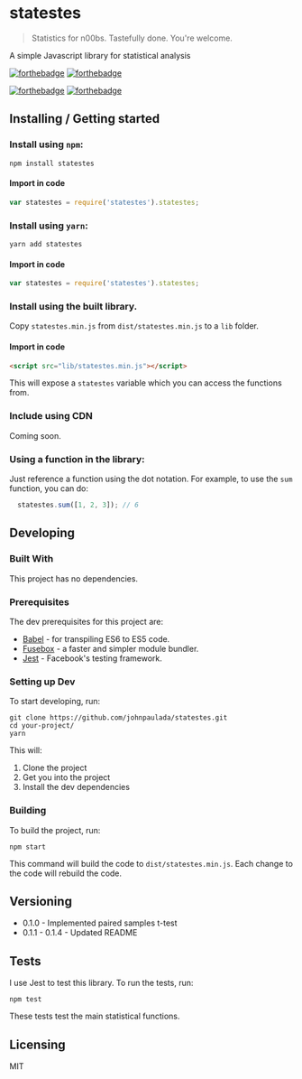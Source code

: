 # statestes
> Statistics for n00bs. Tastefully done. You're welcome.

A simple Javascript library for statistical analysis

[![forthebadge](http://forthebadge.com/images/badges/powered-by-electricity.svg)](http://forthebadge.com)
[![forthebadge](http://forthebadge.com/images/badges/gluten-free.svg)](http://forthebadge.com)

[![forthebadge](http://forthebadge.com/images/badges/uses-js.svg)](http://forthebadge.com)
[![forthebadge](http://forthebadge.com/images/badges/built-with-resentment.svg)](http://forthebadge.com)

## Installing / Getting started

### Install using `npm`:

```shell
npm install statestes
```

#### Import in code

```javascript
var statestes = require('statestes').statestes;
```

### Install using `yarn`:

```shell
yarn add statestes
```

#### Import in code

```javascript
var statestes = require('statestes').statestes;
```

### Install using the built library.

Copy `statestes.min.js` from `dist/statestes.min.js` to a `lib` folder.

#### Import in code
```html
<script src="lib/statestes.min.js"></script>
```

This will expose a `statestes` variable which you can access the functions from.

### Include using CDN

Coming soon.

### Using a function in the library:

Just reference a function using the dot notation.
For example, to use the `sum` function, you can do:

```javascript
  statestes.sum([1, 2, 3]); // 6
```

## Developing

### Built With
This project has no dependencies.

### Prerequisites
The dev prerequisites for this project are:

- [Babel](https://babeljs.io/) - for transpiling ES6 to ES5 code.
- [Fusebox](http://fuse-box.org/) - a faster and simpler module bundler.
- [Jest](https://facebook.github.io/jest/) - Facebook's testing framework.

### Setting up Dev

To start developing, run:

```shell
git clone https://github.com/johnpaulada/statestes.git
cd your-project/
yarn
```

This will:
1. Clone the project
2. Get you into the project
3. Install the dev dependencies

### Building

To build the project, run:

```shell
npm start
```

This command will build the code to `dist/statestes.min.js`.
Each change to the code will rebuild the code.

## Versioning

- 0.1.0 - Implemented paired samples t-test
- 0.1.1 - 0.1.4 - Updated README

## Tests

I use Jest to test this library. To run the tests, run:

```shell
npm test
```

These tests test the main statistical functions.

## Licensing
MIT
